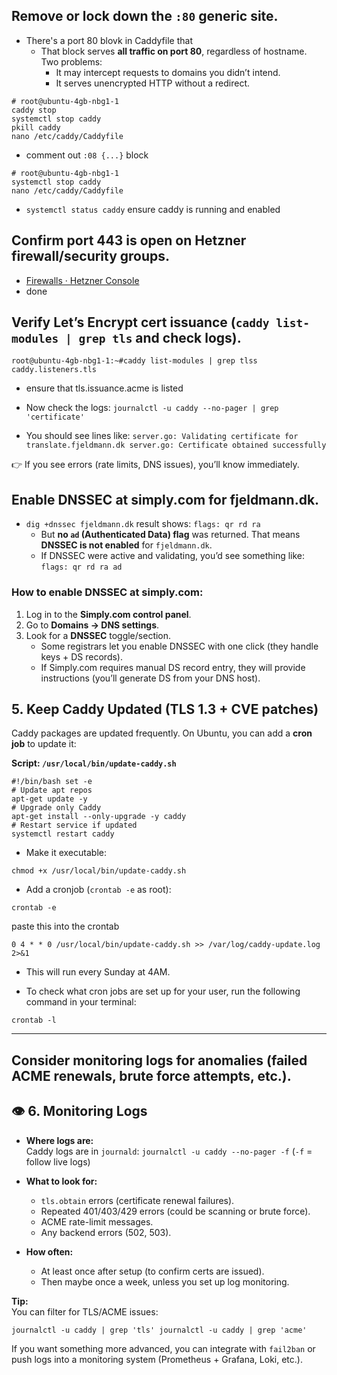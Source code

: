 ## Remove or lock down the `:80` generic site.
* There's a port 80 blovk in Caddyfile that 
	* That block serves **all traffic on port 80**, regardless of hostname. Two problems:
		- It may intercept requests to domains you didn’t intend.
	    - It serves unencrypted HTTP without a redirect.
```shell
# root@ubuntu-4gb-nbg1-1
caddy stop
systemctl stop caddy
pkill caddy
nano /etc/caddy/Caddyfile
```
* comment out `:08 {...}` block
```
# root@ubuntu-4gb-nbg1-1
systemctl stop caddy
nano /etc/caddy/Caddyfile
```
* `systemctl status caddy` ensure caddy is running and enabled
   
##  Confirm port 443 is open on Hetzner firewall/security groups.
* [Firewalls · Hetzner Console](https://console.hetzner.com/projects/11751517/firewalls/2394254/rules)
* done
##  Verify Let’s Encrypt cert issuance (`caddy list-modules | grep tls` and check logs).
```
root@ubuntu-4gb-nbg1-1:~#caddy list-modules | grep tlss caddy.listeners.tls
```
* ensure that tls.issuance.acme is listed
* Now check the logs:
`journalctl -u caddy --no-pager | grep 'certificate'`

* You should see lines like:
`server.go: Validating certificate for translate.fjeldmann.dk server.go: Certificate obtained successfully`

👉 If you see errors (rate limits, DNS issues), you’ll know immediately.
##  Enable **DNSSEC** at simply.com for fjeldmann.dk.
* `dig +dnssec fjeldmann.dk` result shows: `flags: qr rd ra`
	* But **no `ad` (Authenticated Data) flag** was returned. That means **DNSSEC is not enabled** for `fjeldmann.dk`.  
	* If DNSSEC were active and validating, you’d see something like: `flags: qr rd ra ad`
### How to enable DNSSEC at simply.com:
1. Log in to the **Simply.com control panel**.
2. Go to **Domains → DNS settings**.
3. Look for a **DNSSEC** toggle/section.
    - Some registrars let you enable DNSSEC with one click (they handle keys + DS records).
    - If Simply.com requires manual DS record entry, they will provide instructions (you’ll generate DS from your DNS host).


## 5. Keep Caddy Updated (TLS 1.3 + CVE patches)

Caddy packages are updated frequently. On Ubuntu, you can add a **cron job** to update it:

**Script: `/usr/local/bin/update-caddy.sh`**

```
#!/bin/bash set -e  
# Update apt repos 
apt-get update -y  
# Upgrade only Caddy 
apt-get install --only-upgrade -y caddy  
# Restart service if updated 
systemctl restart caddy
```
* Make it executable:
```
chmod +x /usr/local/bin/update-caddy.sh
```

* Add a cronjob (`crontab -e` as root):
```shell
crontab -e
```
paste this into the crontab
```text
0 4 * * 0 /usr/local/bin/update-caddy.sh >> /var/log/caddy-update.log 2>&1
```
* This will run every Sunday at 4AM.

* To check what cron jobs are set up for your user, run the following command in your terminal:
```
crontab -l
```
---

    
##  Consider monitoring logs for anomalies (failed ACME renewals, brute force attempts, etc.).
## 👁️ 6. Monitoring Logs

- **Where logs are:**  
    Caddy logs are in `journald`:
    `journalctl -u caddy --no-pager -f`
    (`-f` = follow live logs)
    
- **What to look for:**
    - `tls.obtain` errors (certificate renewal failures).
    - Repeated 401/403/429 errors (could be scanning or brute force).
    - ACME rate-limit messages.
    - Any backend errors (502, 503).
        
- **How often:**
    - At least once after setup (to confirm certs are issued).
    - Then maybe once a week, unless you set up log monitoring.
        

**Tip:**  
You can filter for TLS/ACME issues:

`journalctl -u caddy | grep 'tls' journalctl -u caddy | grep 'acme'`

If you want something more advanced, you can integrate with `fail2ban` or push logs into a monitoring system (Prometheus + Grafana, Loki, etc.).